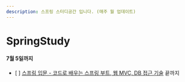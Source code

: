 ```yaml
---
description: 스프링 스터디공간 입니다. (매주 월 업데이트)
---
```


# SpringStudy

#### 7월 5일까지

* \[ \] [스프링 입문 - 코드로 배우는 스프링 부트, 웹 MVC, DB 접근 기술](https://www.inflearn.com/course/%EC%8A%A4%ED%94%84%EB%A7%81-%EC%9E%85%EB%AC%B8-%EC%8A%A4%ED%94%84%EB%A7%81%EB%B6%80%ED%8A%B8#curriculum) 끝까지





